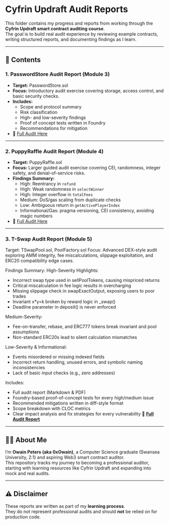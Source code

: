 # Cyfrin Updraft Audit Reports  

This folder contains my progress and reports from working through the **Cyfrin Updraft smart contract auditing course**.  
The goal is to build real audit experience by reviewing example contracts, writing structured reports, and documenting findings as I learn.  

---

## 📂 Contents  

### 1. PasswordStore Audit Report (Module 3)  
- **Target:** PasswordStore.sol  
- **Focus:** Introductory audit exercise covering storage, access control, and basic security checks.  
- **Includes:**  
  - Scope and protocol summary  
  - Risk classification  
  - High- and low-severity findings  
  - Proof of concept tests written in Foundry  
  - Recommendations for mitigation  
- 📄 [Full Audit Here](./PasswordStoreAudit.pdf)  

---

### 2. PuppyRaffle Audit Report (Module 4)  
- **Target:** PuppyRaffle.sol  
- **Focus:** Larger guided audit exercise covering CEI, randomness, integer safety, and denial-of-service risks.  
- **Findings Summary:**  
  - High: Reentrancy in `refund`  
  - High: Weak randomness in `selectWinner`  
  - High: Integer overflow in `totalFees`  
  - Medium: DoS/gas scaling from duplicate checks  
  - Low: Ambiguous return in `getActivePlayerIndex`  
  - Informational/Gas: pragma versioning, CEI consistency, avoiding magic numbers  
- 📄 [Full Audit Here](./PuppyRaffleAudit.pdf)  

---

### 3. T-Swap Audit Report (Module 5)

Target: TSwapPool.sol, PoolFactory.sol
Focus: Advanced DEX-style audit exploring AMM integrity, fee miscalculations, slippage exploitation, and ERC20 compatibility edge cases.

Findings Summary:
High-Severity Highlights:
- Incorrect swap type used in sellPoolTokens, causing mispriced returns
- Critical miscalculation in fee logic results in overcharging
- Missing slippage check in swapExactOutput, exposing users to poor trades
- Invariant x*y=k broken by reward logic in _swap()
- Deadline parameter in deposit() is never enforced

Medium-Severity:
- Fee-on-transfer, rebase, and ERC777 tokens break invariant and pool assumptions
- Non-standard ERC20s lead to silent calculation mismatches

Low-Severity & Informational:
- Events misordered or missing indexed fields
- Incorrect return handling, unused errors, and symbolic naming inconsistencies
- Lack of basic input checks (e.g., zero addresses)

Includes:
- Full audit report (Markdown & PDF)
- Foundry-based proof-of-concept tests for every high/medium issue
- Recommended mitigations written in diff-style format
- Scope breakdown with CLOC metrics
- Clear impact analysis and fix strategies for every vulnerability
📄 **[Full Audit Report](T-SwapAudit.pdf)**

---

## 🧑‍💻 About Me  

I’m **Owain Peters (aka 0xOwain)**, a Computer Science graduate (Swansea University, 2:1) and aspiring Web3 smart contract auditor.  
This repository tracks my journey to becoming a professional auditor, starting with learning resources like Cyfrin Updraft and expanding into mock and real audits.  

---

## ⚠️ Disclaimer  

These reports are written as part of my **learning process**.  
They do not represent professional audits and should **not** be relied on for production code.  
